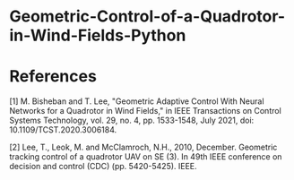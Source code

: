 # Geometric-Control-of-a-Quadrotor-in-Wind-Fields-Python

# References

[1] M. Bisheban and T. Lee, "Geometric Adaptive Control With Neural Networks for a Quadrotor in Wind Fields," in IEEE Transactions on Control Systems Technology, vol. 29, no. 4, pp. 1533-1548, July 2021, doi: 10.1109/TCST.2020.3006184.

[2] Lee, T., Leok, M. and McClamroch, N.H., 2010, December. Geometric tracking control of a quadrotor UAV on SE (3). In 49th IEEE conference on decision and control (CDC) (pp. 5420-5425). IEEE.
